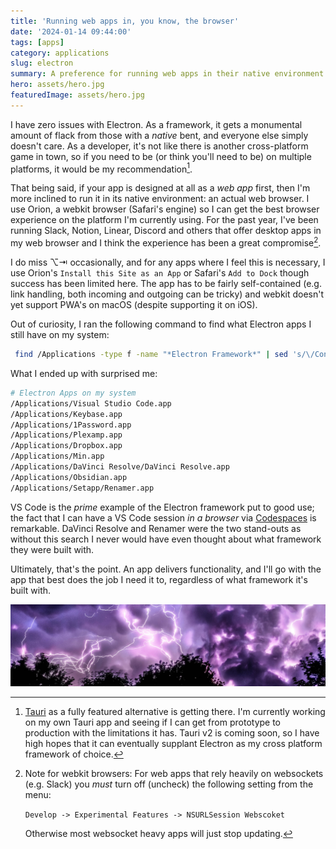 ```yaml
---
title: 'Running web apps in, you know, the browser'
date: '2024-01-14 09:44:00'
tags: [apps]
category: applications
slug: electron
summary: A preference for running web apps in their native environment
hero: assets/hero.jpg
featuredImage: assets/hero.jpg
---
```


I have zero issues with Electron. As a framework, it gets a monumental amount of flack from those with a *native* bent, and everyone else simply doesn't care.  As a developer, it's not like there is another cross-platform game in town, so if you need to be (or think you'll need to be) on multiple platforms, it would be my recommendation[^1].

That being said, if your app is designed at all as a *web app* first, then I'm more inclined to run it in its native environment: an actual web browser. I use Orion, a webkit browser (Safari's engine) so I can get the best browser experience on the platform I'm currently using.  For the past year, I've been running Slack, Notion, Linear, Discord and others that offer desktop apps in my web browser and I think the experience has been a great compromise[^2].

I do miss ⌥⇥ occasionally, and for any apps where I feel this is necessary, I use Orion's `Install this Site as an App` or Safari's `Add to Dock` though success has been limited here.  The app has to be fairly self-contained (e.g. link handling, both incoming and outgoing can be tricky) and webkit doesn't yet support PWA's on macOS (despite supporting it on iOS).

Out of curiosity, I ran the following command to find what Electron apps I still have on my system:

```bash
 find /Applications -type f -name "*Electron Framework*" | sed 's/\/Contents/%/' | cut -d "%" -f 1
```

What I ended up with surprised me:

```bash
# Electron Apps on my system
/Applications/Visual Studio Code.app
/Applications/Keybase.app
/Applications/1Password.app
/Applications/Plexamp.app
/Applications/Dropbox.app
/Applications/Min.app
/Applications/DaVinci Resolve/DaVinci Resolve.app
/Applications/Obsidian.app
/Applications/Setapp/Renamer.app
```

VS Code is the *prime* example of the Electron framework put to good use; the fact that I can have a VS Code session *in a browser* via [Codespaces](https://github.com/features/codespaces) is remarkable. DaVinci Resolve and Renamer were the two stand-outs as without this search I never would have even thought about what framework they were built with.

Ultimately, that's the point. An app delivers functionality, and I'll go with the app that best does the job I need it to, regardless of what framework it's built with.

![](assets/hero.jpg "hidden")

[^1]:	[Tauri](https://tauri.app) as a fully featured alternative is getting there. I'm currently working on my own Tauri app and seeing if I can get from prototype to production with the limitations it has. Tauri v2 is coming soon, so I have high hopes that it can eventually supplant Electron as my cross platform framework of choice.

[^2]:	Note for webkit browsers: For web apps that rely heavily on websockets (e.g. Slack) you *must* turn off (uncheck) the following setting from the menu:  
	  
	`Develop -> Experimental Features -> NSURLSession Webscoket`  
	  
	Otherwise most websocket heavy apps will just stop updating.